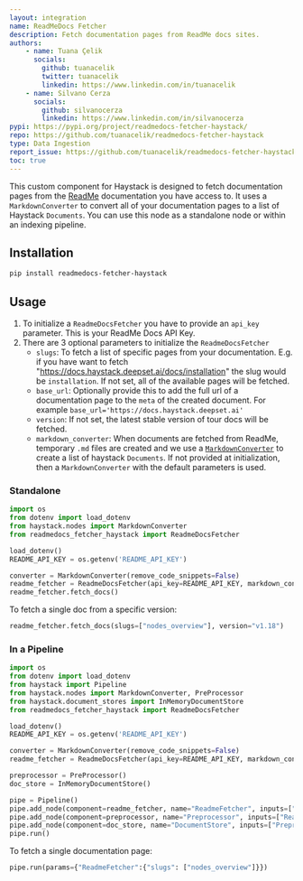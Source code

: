 ```yaml
---
layout: integration
name: ReadMeDocs Fetcher
description: Fetch documentation pages from ReadMe docs sites.
authors:
    - name: Tuana Çelik
      socials:
        github: tuanacelik
        twitter: tuanacelik
        linkedin: https://www.linkedin.com/in/tuanacelik
    - name: Silvano Cerza
      socials:
        github: silvanocerza
        linkedin: https://www.linkedin.com/in/silvanocerza
pypi: https://pypi.org/project/readmedocs-fetcher-haystack/
repo: https://github.com/tuanacelik/readmedocs-fetcher-haystack
type: Data Ingestion
report_issue: https://github.com/tuanacelik/readmedocs-fetcher-haystack/issues
toc: true
---
```


This custom component for Haystack is designed to fetch documentation pages from the [ReadMe](https://readme.com/) documentation you have access to. It uses a `MarkdownConverter` to convert all of your documentation pages to a list of Haystack `Documents`. You can use this node as a standalone node or within an indexing pipeline. 

## Installation

```bash
pip install readmedocs-fetcher-haystack
```

## Usage

1. To initialize a `ReadmeDocsFetcher` you have to provide an `api_key` parameter. This is your ReadMe Docs API Key.
2. There are 3 optional parameters to initialize the `ReadmeDocsFetcher`
    - `slugs`: To fetch a list of specific pages from your documentation. E.g. if you have want to fetch "https://docs.haystack.deepset.ai/docs/installation" the slug would be `installation`. If not set, all of the available pages will be fetched.
    - `base_url`: Optionally provide this to add the full url of a documentation page to the `meta` of the created document. For example `base_url='https://docs.haystack.deepset.ai'`
    - `version`: If not set, the latest stable version of tour docs will be fetched. 
    - `markdown_converter`: When documents are fetched from ReadMe, temporary `.md` files are created and we use a [`MarkdownConverter`](https://docs.haystack.deepset.ai/v1.25/reference/file-converters-api#markdownconverter) to create a list of haystack `Documents`. If not provided at initialization, then a `MarkdownConverter` with the default parameters is used.

### Standalone
```python
import os
from dotenv import load_dotenv
from haystack.nodes import MarkdownConverter
from readmedocs_fetcher_haystack import ReadmeDocsFetcher

load_dotenv()
README_API_KEY = os.getenv('README_API_KEY')

converter = MarkdownConverter(remove_code_snippets=False)
readme_fetcher = ReadmeDocsFetcher(api_key=README_API_KEY, markdown_converter=converter, base_url="https://docs.haystack.deepset.ai")
readme_fetcher.fetch_docs()
```

To fetch a single doc from a specific version:
```python
readme_fetcher.fetch_docs(slugs=["nodes_overview"], version="v1.18")
```
### In a Pipeline

```python
import os
from dotenv import load_dotenv
from haystack import Pipeline
from haystack.nodes import MarkdownConverter, PreProcessor
from haystack.document_stores import InMemoryDocumentStore
from readmedocs_fetcher_haystack import ReadmeDocsFetcher

load_dotenv()
README_API_KEY = os.getenv('README_API_KEY')

converter = MarkdownConverter(remove_code_snippets=False)
readme_fetcher = ReadmeDocsFetcher(api_key=README_API_KEY, markdown_converter=converter, base_url="https://docs.haystack.deepset.ai"))

preprocessor = PreProcessor()
doc_store = InMemoryDocumentStore()

pipe = Pipeline()
pipe.add_node(component=readme_fetcher, name="ReadmeFetcher", inputs=["File"])
pipe.add_node(component=preprocessor, name="Preprocessor", inputs=["ReadmeFetcher"])
pipe.add_node(component=doc_store, name="DocumentStore", inputs=["Preprocessor"])
pipe.run()
```

To fetch a single documentation page:
```python
pipe.run(params={"ReadmeFetcher":{"slugs": ["nodes_overview"]}})
```
